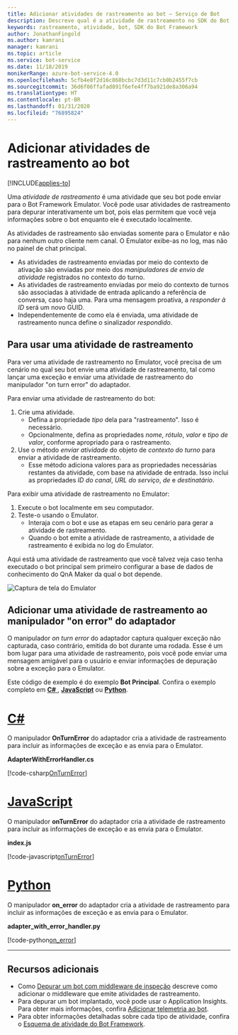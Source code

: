 ```yaml
---
title: Adicionar atividades de rastreamento ao bot – Serviço de Bot
description: Descreve qual é a atividade de rastreamento no SDK do Bot Framework e como usá-la.
keywords: rastreamento, atividade, bot, SDK do Bot Framework
author: JonathanFingold
ms.author: kamrani
manager: kamrani
ms.topic: article
ms.service: bot-service
ms.date: 11/18/2019
monikerRange: azure-bot-service-4.0
ms.openlocfilehash: 5cfb4e8f2d16c868bcbc7d3d11c7cb0b2455f7cb
ms.sourcegitcommit: 36d6f06ffafad891f6efe4ff7ba921de8a306a94
ms.translationtype: HT
ms.contentlocale: pt-BR
ms.lasthandoff: 01/31/2020
ms.locfileid: "76895824"
---
```

# <a name="add-trace-activities-to-your-bot"></a>Adicionar atividades de rastreamento ao bot

[!INCLUDE[applies-to](../includes/applies-to.md)]

<!-- What is it and why use it -->

Uma _atividade de rastreamento_ é uma atividade que seu bot pode enviar para o Bot Framework Emulator.
Você pode usar atividades de rastreamento para depurar interativamente um bot, pois elas permitem que você veja informações sobre o bot enquanto ele é executado localmente.

<!-- Details -->

As atividades de rastreamento são enviadas somente para o Emulator e não para nenhum outro cliente nem canal.
O Emulator exibe-as no log, mas não no painel de chat principal.

- As atividades de rastreamento enviadas por meio do contexto de ativação são enviadas por meio dos _manipuladores de envio de atividade_ registrados no contexto do turno.
- As atividades de rastreamento enviadas por meio do contexto de turnos são associadas à atividade de entrada aplicando a referência de conversa, caso haja uma.
  Para uma mensagem proativa, a _responder à ID_ será um novo GUID.
- Independentemente de como ela é enviada, uma atividade de rastreamento nunca define o sinalizador _respondido_.

## <a name="to-use-a-trace-activity"></a>Para usar uma atividade de rastreamento

Para ver uma atividade de rastreamento no Emulator, você precisa de um cenário no qual seu bot envie uma atividade de rastreamento, tal como lançar uma exceção e enviar uma atividade de rastreamento do manipulador "on turn error" do adaptador.

Para enviar uma atividade de rastreamento do bot:

1. Crie uma atividade.
   - Defina a propriedade _tipo_ dela para "rastreamento". Isso é necessário.
   - Opcionalmente, defina as propriedades _nome_, _rótulo_, _valor_ e _tipo de valor_, conforme apropriado para o rastreamento.
1. Use o método _enviar atividade_ do objeto de _contexto do turno_ para enviar a atividade de rastreamento.
   - Esse método adiciona valores para as propriedades necessárias restantes da atividade, com base na atividade de entrada.
     Isso inclui as propriedades _ID do canal_, _URL do serviço_, _de_ e _destinatário_.

Para exibir uma atividade de rastreamento no Emulator:

1. Execute o bot localmente em seu computador.
1. Teste-o usando o Emulator.
   - Interaja com o bot e use as etapas em seu cenário para gerar a atividade de rastreamento.
   - Quando o bot emite a atividade de rastreamento, a atividade de rastreamento é exibida no log do Emulator.

Aqui está uma atividade de rastreamento que você talvez veja caso tenha executado o bot principal sem primeiro configurar a base de dados de conhecimento do QnA Maker da qual o bot depende.

![Captura de tela do Emulator](./media/using-trace-activities.png)

## <a name="add-a-trace-activity-to-the-adapters-on-error-handler"></a>Adicionar uma atividade de rastreamento ao manipulador "on error" do adaptador

O manipulador _on turn error_ do adaptador captura qualquer exceção não capturada, caso contrário, emitida do bot durante uma rodada.
Esse é um bom lugar para uma atividade de rastreamento, pois você pode enviar uma mensagem amigável para o usuário e enviar informações de depuração sobre a exceção para o Emulator.

Este código de exemplo é do exemplo **Bot Principal**. Confira o exemplo completo em [**C#** ](https://aka.ms/cs-core-sample), [**JavaScript**](https://aka.ms/js-core-sample) ou [**Python**](https://aka.ms/py-core-sample).

# <a name="ctabcsharp"></a>[C#](#tab/csharp)

O manipulador **OnTurnError** do adaptador cria a atividade de rastreamento para incluir as informações de exceção e as envia para o Emulator.

**AdapterWithErrorHandler.cs**

[!code-csharp[OnTurnError](~/../BotBuilder-Samples/samples/csharp_dotnetcore/13.core-bot/AdapterWithErrorHandler.cs?range=16-51&highlight=33-34)]

# <a name="javascripttabjavascript"></a>[JavaScript](#tab/javascript)

O manipulador **onTurnError** do adaptador cria a atividade de rastreamento para incluir as informações de exceção e as envia para o Emulator.

**index.js**

[!code-javascript[onTurnError](~/../BotBuilder-Samples/samples/javascript_nodejs/13.core-bot/index.js?range=35-57&highlight=8-14)]

# <a name="pythontabpython"></a>[Python](#tab/python)

O manipulador **on_error** do adaptador cria a atividade de rastreamento para incluir as informações de exceção e as envia para o Emulator.

**adapter_with_error_handler.py**

[!code-python[on_error](~/../BotBuilder-Samples/samples/python/13.core-bot/adapter_with_error_handler.py?range=26-50&highlight=24-25)]

---

## <a name="additional-resources"></a>Recursos adicionais

- Como [Depurar um bot com middleware de inspeção](../bot-service-debug-inspection-middleware.md) descreve como adicionar o middleware que emite atividades de rastreamento.
- Para depurar um bot implantado, você pode usar o Application Insights. Para obter mais informações, confira [Adicionar telemetria ao bot](bot-builder-telemetry.md).
- Para obter informações detalhadas sobre cada tipo de atividade, confira o [Esquema de atividade do Bot Framework](https://aka.ms/botSpecs-activitySchema).
